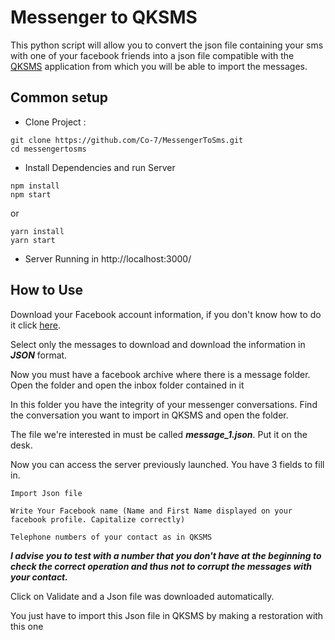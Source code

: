# Messenger to QKSMS

This python script will allow you to convert the json file containing your sms with one of your facebook friends into a json file compatible with the [QKSMS](https://github.com/moezbhatti/qksms) application from which you will be able to import the messages.

## Common setup

- Clone Project :
```
git clone https://github.com/Co-7/MessengerToSms.git
cd messengertosms
```

- Install Dependencies and run Server
```
npm install
npm start
```
or 
```
yarn install
yarn start
```

- Server Running in http://localhost:3000/

## How to Use

Download your Facebook account information, if you don't know how to do it click [here](https://www.facebook.com/help/212802592074644).

Select only the messages to download and download the information in **_JSON_** format.

Now you must have a facebook archive where there is a message folder. Open the folder and open the inbox folder contained in it

In this folder you have the integrity of your messenger conversations. Find the conversation you want to import in QKSMS and open the folder.

The file we're interested in must be called _**message_1.json**_. Put it on the desk.

Now you can access the server previously launched. You have 3 fields to fill in.

```
Import Json file
``` 
```
Write Your Facebook name (Name and First Name displayed on your facebook profile. Capitalize correctly)
```
```
Telephone numbers of your contact as in QKSMS
```

**_I advise you to test with a number that you don't have at the beginning to check the correct operation and thus not to corrupt the messages with your contact._**

Click on Validate and a Json file was downloaded automatically.

You just have to import this Json file in QKSMS by making a restoration with this one
